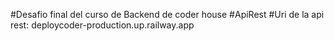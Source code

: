 #Desafio final del curso de Backend de coder house
#ApiRest
#Uri de la api rest: deploycoder-production.up.railway.app
